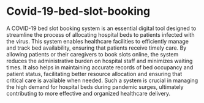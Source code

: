 # Covid-19-bed-slot-booking

A COVID-19 bed slot booking system is an essential digital tool designed to streamline the process of allocating hospital beds to patients infected with the virus. This system enables healthcare facilities to efficiently manage and track bed availability, ensuring that patients receive timely care. By allowing patients or their caregivers to book slots online, the system reduces the administrative burden on hospital staff and minimizes waiting times. It also helps in maintaining accurate records of bed occupancy and patient status, facilitating better resource allocation and ensuring that critical care is available when needed. Such a system is crucial in managing the high demand for hospital beds during pandemic surges, ultimately contributing to more effective and organized healthcare delivery.
